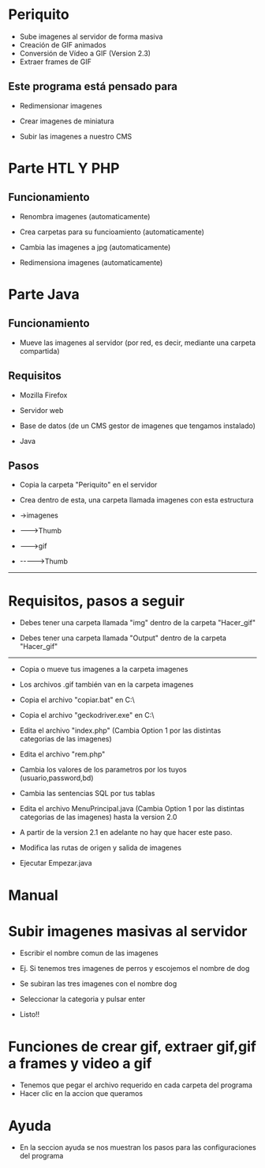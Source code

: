 # Periquito

- Sube imagenes al servidor de forma masiva
- Creación de GIF animados
- Conversión de Vídeo a GIF (Version 2.3)
- Extraer frames de GIF

## Este programa está pensado para

- Redimensionar imagenes

- Crear imagenes de miniatura

- Subir las imagenes a nuestro CMS

# Parte HTL Y PHP

## Funcionamiento

- Renombra imagenes (automaticamente)

- Crea carpetas para su funcioamiento (automaticamente)

- Cambia las imagenes a jpg (automaticamente)

- Redimensiona imagenes (automaticamente)

# Parte Java

## Funcionamiento

- Mueve las imagenes al servidor (por red, es decir, mediante una carpeta compartida)

## Requisitos

- Mozilla Firefox

- Servidor web

- Base de datos (de un CMS gestor de imagenes que tengamos instalado)

- Java

## Pasos

- Copia la carpeta "Periquito" en el servidor

- Crea dentro de esta, una carpeta llamada imagenes con esta estructura

- ->imagenes
- --->Thumb
- --->gif
- ----->Thumb

---
# Requisitos, pasos a seguir

- Debes tener una carpeta llamada "img" dentro de la carpeta "Hacer_gif"

- Debes tener una carpeta llamada "Output" dentro de la carpeta "Hacer_gif"

----

- Copia o mueve tus imagenes a la carpeta imagenes

- Los archivos .gif también van en la carpeta imagenes

- Copia el archivo "copiar.bat" en C:\

- Copia el archivo "geckodriver.exe" en C:\

- Edita el archivo "index.php" (Cambia Option 1 por las distintas categorias de las imagenes)

- Edita el archivo "rem.php"
 
- Cambia los valores de los parametros por los tuyos (usuario,password,bd)

- Cambia las sentencias SQL por tus tablas

- Edita el archivo MenuPrincipal.java (Cambia Option 1 por las distintas categorias de las imagenes) hasta la version 2.0
- A partir de la version 2.1 en adelante no hay que hacer este paso.

- Modifica las rutas de origen y salida de imagenes

- Ejecutar Empezar.java

# Manual

# Subir imagenes masivas al servidor
- Escribir el nombre comun de las imagenes

- Ej. Si tenemos tres imagenes de perros y escojemos el nombre de dog

- Se subiran las tres imagenes con el nombre dog 

- Seleccionar la categoria y pulsar enter

- Listo!!

# Funciones de crear gif, extraer gif,gif a frames y video a gif

- Tenemos que pegar el archivo requerido en cada carpeta del programa
- Hacer clic en la accion que queramos

# Ayuda
- En la seccion ayuda se nos muestran los pasos para las configuraciones del programa
